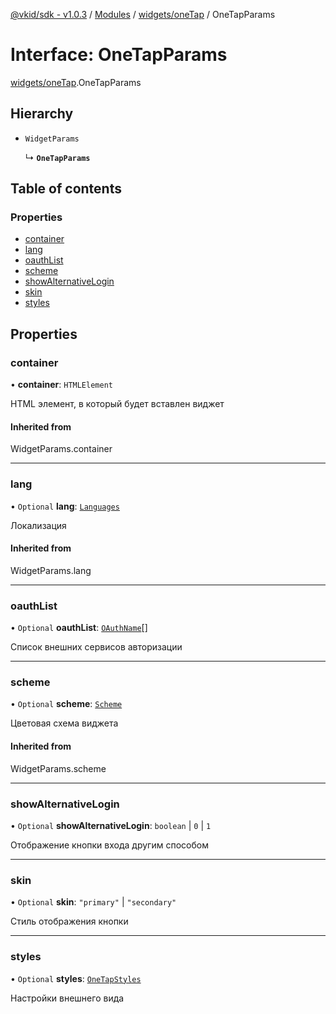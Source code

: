 [@vkid/sdk - v1.0.3](../README.md) / [Modules](../modules.md) / [widgets/oneTap](../modules/widgets_oneTap.md) / OneTapParams

# Interface: OneTapParams

[widgets/oneTap](../modules/widgets_oneTap.md).OneTapParams

## Hierarchy

- `WidgetParams`

  ↳ **`OneTapParams`**

## Table of contents

### Properties

- [container](widgets_oneTap.OneTapParams.md#container)
- [lang](widgets_oneTap.OneTapParams.md#lang)
- [oauthList](widgets_oneTap.OneTapParams.md#oauthlist)
- [scheme](widgets_oneTap.OneTapParams.md#scheme)
- [showAlternativeLogin](widgets_oneTap.OneTapParams.md#showalternativelogin)
- [skin](widgets_oneTap.OneTapParams.md#skin)
- [styles](widgets_oneTap.OneTapParams.md#styles)

## Properties

### container

• **container**: `HTMLElement`

HTML элемент, в который будет вставлен виджет

#### Inherited from

WidgetParams.container

___

### lang

• `Optional` **lang**: [`Languages`](../enums/types.Languages.md)

Локализация

#### Inherited from

WidgetParams.lang

___

### oauthList

• `Optional` **oauthList**: [`OAuthName`](../enums/widgets_oauthList.OAuthName.md)[]

Список внешних сервисов авторизации

___

### scheme

• `Optional` **scheme**: [`Scheme`](../enums/types.Scheme.md)

Цветовая схема виджета

#### Inherited from

WidgetParams.scheme

___

### showAlternativeLogin

• `Optional` **showAlternativeLogin**: `boolean` \| ``0`` \| ``1``

Отображение кнопки входа другим способом

___

### skin

• `Optional` **skin**: ``"primary"`` \| ``"secondary"``

Стиль отображения кнопки

___

### styles

• `Optional` **styles**: [`OneTapStyles`](widgets_oneTap.OneTapStyles.md)

Настройки внешнего вида
